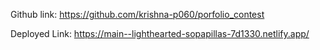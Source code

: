 Github link: https://github.com/krishna-p060/porfolio_contest

Deployed Link: https://main--lighthearted-sopapillas-7d1330.netlify.app/